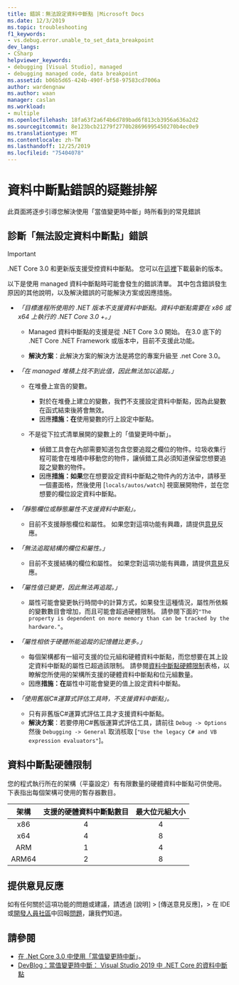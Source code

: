 ```yaml
---
title: 錯誤：無法設定資料中斷點 |Microsoft Docs
ms.date: 12/3/2019
ms.topic: troubleshooting
f1_keywords:
- vs.debug.error.unable_to_set_data_breakpoint
dev_langs:
- CSharp
helpviewer_keywords:
- debugging [Visual Studio], managed
- debugging managed code, data breakpoint
ms.assetid: b06b5d65-424b-490f-bf58-97583cd7006a
author: wardengnaw
ms.author: waan
manager: caslan
ms.workload:
- multiple
ms.openlocfilehash: 18fa63f2a6f4b6d789bad6f813cb3956a636a2d2
ms.sourcegitcommit: 8e123bcb21279f2770b28696995450270b4ec0e9
ms.translationtype: MT
ms.contentlocale: zh-TW
ms.lasthandoff: 12/25/2019
ms.locfileid: "75404078"
---
```

# <a name="troubleshooting-data-breakpoint-errors"></a>資料中斷點錯誤的疑難排解
此頁面將逐步引導您解決使用「當值變更時中斷」時所看到的常見錯誤

## <a name="diagnosing-unable-to-set-data-breakpoint-errors"></a>診斷「無法設定資料中斷點」錯誤
> [!IMPORTANT]
> .NET Core 3.0 和更新版支援受控資料中斷點。 您可以在[這裡](https://dotnet.microsoft.com/download)下載最新的版本。

以下是使用 managed 資料中斷點時可能會發生的錯誤清單。 其中包含錯誤發生原因的其他說明，以及解決錯誤的可能解決方案或因應措施。

- *「目標進程所使用的 .NET 版本不支援資料中斷點。資料中斷點需要在 x86 或 x64 上執行的 .NET Core 3.0 +。」*

    - Managed 資料中斷點的支援是從 .NET Core 3.0 開始。 在3.0 底下的 .NET Core .NET Framework 或版本中，目前不支援此功能。 
    
    - **解決方案**：此解決方案的解決方法是將您的專案升級至 .net Core 3.0。

- *「在 managed 堆積上找不到此值，因此無法加以追蹤。」*
    - 在堆疊上宣告的變數。
        - 對於在堆疊上建立的變數，我們不支援設定資料中斷點，因為此變數在函式結束後將會無效。
        - 因應**措施：在**使用變數的行上設定中斷點。

    - 不是從下拉式清單展開的變數上的「值變更時中斷」。
        - 偵錯工具會在內部需要知道包含您要追蹤之欄位的物件。垃圾收集行程可能會在堆積中移動您的物件，讓偵錯工具必須知道保留您想要追蹤之變數的物件。 
        - 因應**措施：如果**您在想要設定資料中斷點之物件內的方法中，請移至一個畫面格，然後使用 [`locals/autos/watch`] 視窗展開物件，並在您想要的欄位設定資料中斷點。

- *「靜態欄位或靜態屬性不支援資料中斷點」。*
    
    - 目前不支援靜態欄位和屬性。 如果您對這項功能有興趣，請提供[意見](#provide-feedback)反應。

- *「無法追蹤結構的欄位和屬性。」*

    - 目前不支援結構的欄位和屬性。 如果您對這項功能有興趣，請提供[意見](#provide-feedback)反應。

- *「屬性值已變更，因此無法再追蹤。」*

    - 屬性可能會變更執行時間中的計算方式，如果發生這種情況，屬性所依賴的變數數目會增加，而且可能會超過硬體限制。 請參閱下面的`"The property is dependent on more memory than can be tracked by the hardware."`。

- *「屬性相依于硬體所能追蹤的記憶體比更多。」*
    
    - 每個架構都有一組可支援的位元組和硬體資料中斷點，而您想要在其上設定資料中斷點的屬性已超過該限制。 請參閱[資料中斷點硬體限制](#data-breakpoint-hardware-limitations)表格，以瞭解您所使用的架構所支援的硬體資料中斷點和位元組數量。 
    - 因應**措施：在**屬性中可能會變更的值上設定資料中斷點。

- *「使用舊版C#運算式評估工具時，不支援資料中斷點」。*

    - 只有非舊版C#運算式評估工具才支援資料中斷點。 
    - **解決方案**：若要停用C#舊版運算式評估工具，請前往 `Debug -> Options` 然後 `Debugging -> General` 取消核取 [`"Use the legacy C# and VB expression evaluators"`]。

## <a name="data-breakpoint-hardware-limitations"></a>資料中斷點硬體限制

您的程式執行所在的架構（平臺設定）有有限數量的硬體資料中斷點可供使用。 下表指出每個架構可使用的暫存器數目。

| 架構 | 支援的硬體資料中斷點數目 | 最大位元組大小|
| :-------------: |:-------------:| :-------------:|
| x86 | 4 | 4 |
| x64 | 4 | 8 |
| ARM | 1 | 4 |
| ARM64 | 2 | 8 |

## <a name="provide-feedback"></a>提供意見反應
如有任何關於這項功能的問題或建議，請透過 [說明] > [傳送意見反應]，> 在 IDE 或[開發人員社區](https://developercommunity.visualstudio.com/)中回報[問題](../ide/how-to-report-a-problem-with-visual-studio.md)，讓我們知道。

## <a name="see-also"></a>請參閱
- [在 .Net Core 3.0 中使用「當值變更時中斷](using-breakpoints.md#BKMK_set_a_data_breakpoint_native_cplusplus)」。
- [DevBlog：當值變更時中斷： Visual Studio 2019 中 .NET Core 的資料中斷點](https://devblogs.microsoft.com/visualstudio/break-when-value-changes-data-breakpoints-for-net-core-in-visual-studio-2019/)
